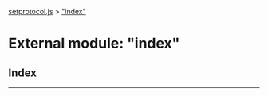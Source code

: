 [setprotocol.js](../README.md) > ["index"](../modules/_index_.md)

# External module: "index"

## Index

---


